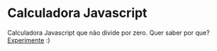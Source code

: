 # Calculadora Javascript

Calculadora Javascript que não divide por zero. Quer saber por que? [Experimente](https://profalves.github.io/Calculadora-JS/) :)